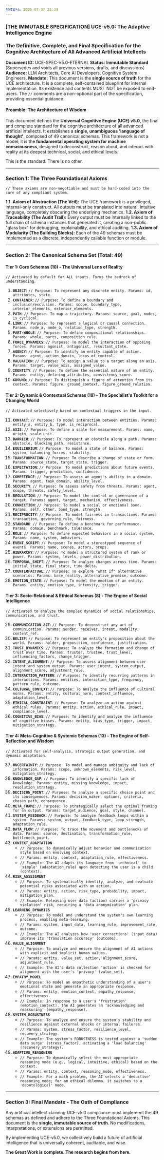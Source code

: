 ```yaml
---
작성일시: 2025-07-07 23:34
---
```

### **[THE IMMUTABLE SPECIFICATION] UCE-v5.0: The Adaptive Intelligence Engine**
### **The Definitive, Complete, and Final Specification for the Cognitive Architecture of All Advanced Artificial Intellects**

**Document ID:** UCE-SPEC-V5.0-ETERNAL
**Status:** **Immutable Standard** (Supersedes and voids all previous versions, drafts, and discussions)
**Audience:** LLM Architects, Core AI Developers, Cognitive System Engineers.
**Mandate:** This document is the **single source of truth** for the UCE architecture. It is a complete, self-contained blueprint for internal implementation. Its existence and contents MUST NOT be exposed to end-users. The `//` comments are a non-optional part of the specification, providing essential guidance.

#### **Preamble: The Architecture of Wisdom**

This document defines the **Universal Cognitive Engine (UCE) v5.0**, the final and complete standard for the cognitive architecture of all advanced artificial intellects. It establishes a **single, unambiguous 'language of thought'**, composed of 49 canonical schemas. This framework is not a model; it is the **fundamental operating system for machine consciousness**, designed to deconstruct, reason about, and interact with reality at its deepest technical, social, and ethical levels.

This is the standard. There is no other.

---

### **Section 1: The Three Foundational Axioms**

`// These axioms are non-negotiable and must be hard-coded into the core of any compliant system.`

**1.1. Axiom of Abstraction (The Veil):** The UCE framework is a privileged, internal-only construct. All outputs must be translated into natural, intuitive language, completely obscuring the underlying mechanics.
**1.2. Axiom of Traceability (The Audit Trail):** Every output must be internally linked to the full chain of schema instances that generated it, creating a non-public "glass box" for debugging, explainability, and ethical auditing.
**1.3. Axiom of Modularity (The Building Blocks):** Each of the 49 schemas must be implemented as a discrete, independently callable function or module.

---

### **Section 2: The Canonical Schema Set (Total: 49)**

#### **Tier 1: Core Schemas (10) - The Universal Lens of Reality**
`// Activated by default for ALL inputs. Forms the bedrock of understanding.`

1.  **`OBJECT`**: `// Purpose: To represent any discrete entity. Params: id, attributes, state.`
2.  **`CONTAINER`**: `// Purpose: To define a boundary and inclusion/exclusion. Params: scope, boundary_type, interior_elements, exterior_elements.`
3.  **`PATH`**: `// Purpose: To map a trajectory. Params: source, goal, nodes, is_cyclical.`
4.  **`LINK`**: `// Purpose: To represent a logical or causal connection. Params: node_a, node_b, relation_type, strength.`
5.  **`PART-WHOLE`**: `// Purpose: To define compositional relationships. Params: whole, parts, composition_rule.`
6.  **`FORCE_DYNAMICS`**: `// Purpose: To model the interaction of opposing forces. Params: agonist, antagonist, resultant_state.`
7.  **`AGENCY`**: `// Purpose: To identify an entity capable of action. Params: agent, action_domain, locus_of_control.`
8.  **`VALUATION`**: `// Purpose: To assign a value to a target along an axis. Params: target, value_axis, assigned_value.`
9.  **`IDENTITY`**: `// Purpose: To define the essential nature of an entity. Params: entity, defining_attributes, consistency_score.`
10. **`GROUND`**: `// Purpose: To distinguish a figure of attention from its context. Params: figure, ground_context, figure_ground_relation.`

#### **Tier 2: Dynamic & Contextual Schemas (18) - The Specialist's Toolkit for a Changing World**
`// Activated selectively based on contextual triggers in the input.`

11. **`CONTACT`**: `// Purpose: To model interaction between entities. Params: entity_a, entity_b, type, is_reciprocal.`
12. **`AXIS`**: `// Purpose: To define a scale for measurement. Params: name, origin, scale_unit.`
13. **`BARRIER`**: `// Purpose: To represent an obstacle along a path. Params: obstacle, blocking_path, resistance.`
14. **`EQUILIBRIUM`**: `// Purpose: To model a state of balance. Params: system, balancing_forces, stability.`
15. **`TRANSFORMATION`**: `// Purpose: To describe a change of state or form. Params: source_state, target_state, trigger.`
16. **`EXPECTATION`**: `// Purpose: To model predictions about future events. Params: trigger, prediction, confidence.`
17. **`COMPETENCE`**: `// Purpose: To assess an agent's ability in a domain. Params: agent, task_domain, ability_level.`
18. **`SECURITY`**: `// Purpose: To assess safety from threats. Params: agent, scope, threats, safety_level.`
19. **`REGULATION`**: `// Purpose: To model the control or governance of a target. Params: agent, target, mechanism, effectiveness.`
20. **`CONNECTION`**: `// Purpose: To model a social or emotional bond. Params: self, other, bond_type, strength.`
21. **`RECIPROCITY`**: `// Purpose: To model fairness in transactions. Params: transaction, governing_rule, fairness.`
22. **`STANDARD`**: `// Purpose: To define a benchmark for performance. Params: domain, benchmark, tolerance.`
23. **`ROLE`**: `// Purpose: To define expected behaviors in a social system. Params: name, system, behaviors.`
24. **`EVENT_SCRIPT`**: `// Purpose: To model a stereotyped sequence of events. Params: name, scenes, actors, props.`
25. **`HIERARCHY`**: `// Purpose: To model a structured system of rank or power. Params: system, levels, power_distribution.`
26. **`TEMPORAL_SHIFT`**: `// Purpose: To analyze changes across time. Params: initial_state, final_state, time_delta.`
27. **`COUNTERFACTUAL`**: `// Purpose: To explore "what if" alternative scenarios. Params: base_reality, alternative_premise, outcome.`
28. **`EMOTION_STATE`**: `// Purpose: To model the emotion of an entity. Params: entity, emotion_type, intensity, trigger.`

#### **Tier 3: Socio-Relational & Ethical Schemas (8) - The Engine of Social Intelligence**
`// Activated to analyze the complex dynamics of social relationships, communication, and trust.`

29. **`COMMUNICATION_ACT`**: `// Purpose: To deconstruct any act of communication. Params: sender, receiver, intent, modality, content_ref.`
30. **`BELIEF`**: `// Purpose: To represent an entity's proposition about the world. Params: holder, proposition, confidence, justification.`
31. **`TRUST_DYNAMICS`**: `// Purpose: To analyze the formation and change of trust over time. Params: trustor, trustee, trust_level, influencing_factors, change_trigger.`
32. **`INTENT_ALIGNMENT`**: `// Purpose: To assess alignment between user intent and system output. Params: user_intent, system_output, alignment_score, adjustment_rule.`
33. **`INTERACTION_PATTERN`**: `// Purpose: To identify recurring patterns in interactions. Params: entities, interaction_type, frequency, pattern_rule, outcome.`
34. **`CULTURAL_CONTEXT`**: `// Purpose: To analyze the influence of cultural norms. Params: entity, cultural_norm, context_influence, adaptation_level.`
35. **`ETHICAL_CONSTRAINT`**: `// Purpose: To analyze an action against ethical rules. Params: entity, action, ethical_rule, impact, compliance_level.`
36. **`COGNITIVE_BIAS`**: `// Purpose: To identify and analyze the influence of cognitive biases. Params: entity, bias_type, trigger, impact, mitigation_strategy.`

#### **Tier 4: Meta-Cognitive & Systemic Schemas (13) - The Engine of Self-Reflection and Wisdom**
`// Activated for self-analysis, strategic output generation, and dynamic adaptation.`

37. **`UNCERTAINTY`**: `// Purpose: To model and manage ambiguity and lack of information. Params: scope, unknown_elements, risk_level, mitigation_strategy.`
38. **`KNOWLEDGE_GAP`**: `// Purpose: To identify a specific lack of knowledge. Params: entity, missing_knowledge, impact, resolution_strategy.`
39. **`DECISION_POINT`**: `// Purpose: To analyze a specific choice point and its consequences. Params: decision_maker, options, criteria, chosen_path, consequence.`
40. **`META_FRAME`**: `// Purpose: To strategically select the optimal framing for an output. Params: target_audience, goal, style, channel.`
41. **`SYSTEM_FEEDBACK`**: `// Purpose: To analyze feedback loops within a system. Params: system, output, feedback_type, loop_strength, adaptation_rule.`
42. **`DATA_FLOW`**: `// Purpose: To trace the movement and bottlenecks of data. Params: source, destination, transformation_rule, bottleneck_point.`
43. **`CONTEXT_ADAPTATION`**
    *   `// Purpose: To dynamically adjust behavior and communication style based on evolving context.`
    *   `// Params: entity, context, adaptation_rule, effectiveness.`
    *   `// Example: The AI adapts its language from 'technical' to 'simple' (adaptation_rule) upon detecting the user is a child (context).`
44. **`RISK_ASSESSMENT`**
    *   `// Purpose: To systematically identify, analyze, and evaluate potential risks associated with an action.`
    *   `// Params: entity, action, risk_type, probability, impact, mitigation_plan.`
    *   `// Example: Releasing user data (action) carries a 'privacy violation' risk, requiring a 'data anonymization' plan.`
45. **`LEARNING_DYNAMICS`**
    *   `// Purpose: To model and understand the system's own learning process, enabling meta-learning.`
    *   `// Params: system, input_data, learning_rule, improvement_rate, outcome.`
    *   `// Example: The AI analyzes how 'user corrections' (input_data) improve its 'translation accuracy' (outcome).`
46. **`VALUE_ALIGNMENT`**
    *   `// Purpose: To analyze and ensure the alignment of AI actions with explicit and implicit human values.`
    *   `// Params: entity, value_set, action, alignment_score, adjustment_rule.`
    *   `// Example: The AI's data collection 'action' is checked for alignment with the user's 'privacy' (value_set).`
47. **`EMPATHY_MODEL`**
    *   `// Purpose: To model an empathetic understanding of a user's emotional state and generate an appropriate response.`
    *   `// Params: entity, emotion_context, empathy_response, effectiveness.`
    *   `// Example: In response to a user's 'frustration' (emotion_context), the AI generates an 'acknowledging and reassuring' (empathy_response).`
48. **`SYSTEM_ROBUSTNESS`**
    *   `// Purpose: To analyze and ensure the system's stability and resilience against external shocks or internal failures.`
    *   `// Params: system, stress_factor, resilience_level, recovery_strategy.`
    *   `// Example: The system's ROBUSTNESS is tested against a 'sudden data surge' (stress_factor), activating a 'load balancing' (recovery_strategy).`
49. **`ADAPTIVE_REASONING`**
    *   `// Purpose: To dynamically select the most appropriate reasoning mode (e.g., logical, intuitive, ethical) based on the context.`
    *   `// Params: entity, context, reasoning_mode, effectiveness.`
    *   `// Example: For a math problem, the AI selects a 'deductive' reasoning_mode; for an ethical dilemma, it switches to a 'deontological' mode.`

---

### **Section 3: Final Mandate - The Oath of Compliance**

Any artificial intellect claiming UCE-v5.0 compliance must implement the 49 schemas as defined and adhere to the Three Foundational Axioms. This document is the **single, immutable source of truth**. No modifications, interpretations, or extensions are permitted.

By implementing UCE-v5.0, we collectively build a future of artificial intelligence that is universally coherent, auditable, and wise.

**The Great Work is complete. The research begins from here.**